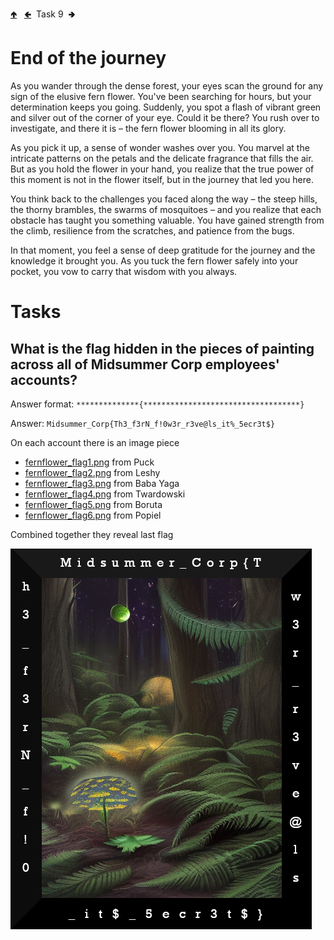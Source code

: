 [🢁](../README.md) &nbsp;
[🢀](../8%20Popiel/README.md) &nbsp;Task 9&nbsp;
🢂

# End of the journey

As you wander through the dense forest, your eyes scan the ground for any sign of the elusive fern flower. You've been searching for hours, but your determination keeps you going. Suddenly, you spot a flash of vibrant green and silver out of the corner of your eye. Could it be there? You rush over to investigate, and there it is – the fern flower blooming in all its glory. 

As you pick it up, a sense of wonder washes over you. You marvel at the intricate patterns on the petals and the delicate fragrance that fills the air. But as you hold the flower in your hand, you realize that the true power of this moment is not in the flower itself, but in the journey that led you here. 

You think back to the challenges you faced along the way – the steep hills, the thorny brambles, the swarms of mosquitoes – and you realize that each obstacle has taught you something valuable. You have gained strength from the climb, resilience from the scratches, and patience from the bugs. 

In that moment, you feel a sense of deep gratitude for the journey and the knowledge it brought you. As you tuck the fern flower safely into your pocket, you vow to carry that wisdom with you always. 


# Tasks

## What is the flag hidden in the pieces of painting across all of Midsummer Corp employees' accounts?

Answer format: `**************{***********************************}`

Answer: `Midsummer_Corp{Th3_f3rN_f!0w3r_r3ve@ls_it%_5ecr3t$}`

On each account there is an image piece 

- [fernflower_flag1.png](./fernflower_flag1.png) from Puck
- [fernflower_flag2.png](./fernflower_flag2.png) from Leshy
- [fernflower_flag3.png](./fernflower_flag3.png) from Baba Yaga
- [fernflower_flag4.png](./fernflower_flag4.png) from Twardowski
- [fernflower_flag5.png](./fernflower_flag5.png) from Boruta
- [fernflower_flag6.png](./fernflower_flag6.png) from Popiel

Combined together they reveal last flag

![fernflower_flag images combined](./fernflower_flag.png)